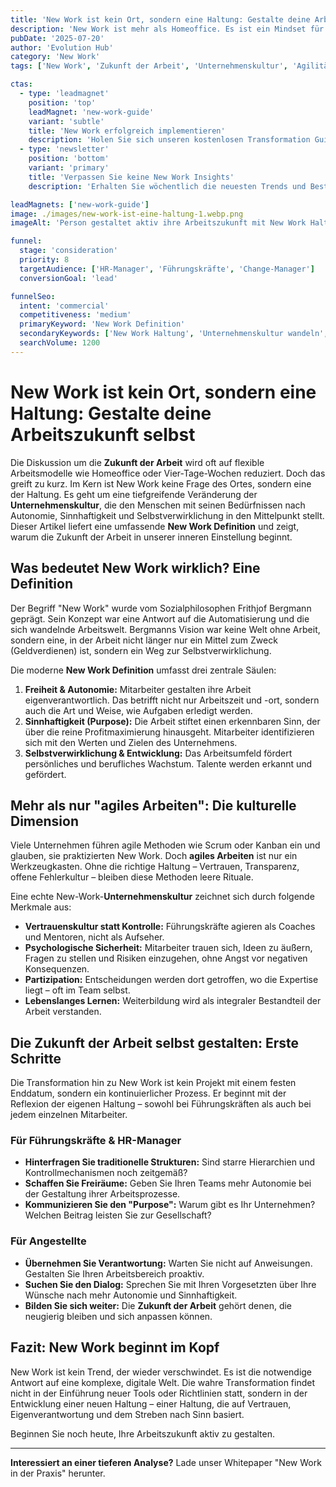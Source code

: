 ```yaml
---
title: 'New Work ist kein Ort, sondern eine Haltung: Gestalte deine Arbeitszukunft selbst.'
description: 'New Work ist mehr als Homeoffice. Es ist ein Mindset für Autonomie, Sinnhaftigkeit und Selbstverwirklichung in der modernen Arbeitswelt.'
pubDate: '2025-07-20'
author: 'Evolution Hub'
category: 'New Work'
tags: ['New Work', 'Zukunft der Arbeit', 'Unternehmenskultur', 'Agilität']

ctas:
  - type: 'leadmagnet'
    position: 'top'
    leadMagnet: 'new-work-guide'
    variant: 'subtle'
    title: 'New Work erfolgreich implementieren'
    description: 'Holen Sie sich unseren kostenlosen Transformation Guide mit praxiserprobten Strategien.'
  - type: 'newsletter'
    position: 'bottom'
    variant: 'primary'
    title: 'Verpassen Sie keine New Work Insights'
    description: 'Erhalten Sie wöchentlich die neuesten Trends und Best Practices direkt in Ihr Postfach.'

leadMagnets: ['new-work-guide']
image: ./images/new-work-ist-eine-haltung-1.webp.png
imageAlt: 'Person gestaltet aktiv ihre Arbeitszukunft mit New Work Haltung'

funnel:
  stage: 'consideration'
  priority: 8
  targetAudience: ['HR-Manager', 'Führungskräfte', 'Change-Manager']
  conversionGoal: 'lead'

funnelSeo:
  intent: 'commercial'
  competitiveness: 'medium'
  primaryKeyword: 'New Work Definition'
  secondaryKeywords: ['New Work Haltung', 'Unternehmenskultur wandeln', 'Zukunft der Arbeit']
  searchVolume: 1200
---
```


# New Work ist kein Ort, sondern eine Haltung: Gestalte deine Arbeitszukunft selbst

Die Diskussion um die **Zukunft der Arbeit** wird oft auf flexible Arbeitsmodelle wie Homeoffice oder Vier-Tage-Wochen reduziert. Doch das greift zu kurz. Im Kern ist New Work keine Frage des Ortes, sondern eine der Haltung. Es geht um eine tiefgreifende Veränderung der **Unternehmenskultur**, die den Menschen mit seinen Bedürfnissen nach Autonomie, Sinnhaftigkeit und Selbstverwirklichung in den Mittelpunkt stellt. Dieser Artikel liefert eine umfassende **New Work Definition** und zeigt, warum die Zukunft der Arbeit in unserer inneren Einstellung beginnt.

## Was bedeutet New Work wirklich? Eine Definition

Der Begriff "New Work" wurde vom Sozialphilosophen Frithjof Bergmann geprägt. Sein Konzept war eine Antwort auf die Automatisierung und die sich wandelnde Arbeitswelt. Bergmanns Vision war keine Welt ohne Arbeit, sondern eine, in der Arbeit nicht länger nur ein Mittel zum Zweck (Geldverdienen) ist, sondern ein Weg zur Selbstverwirklichung.

Die moderne **New Work Definition** umfasst drei zentrale Säulen:

1. **Freiheit & Autonomie:** Mitarbeiter gestalten ihre Arbeit eigenverantwortlich. Das betrifft nicht nur Arbeitszeit und -ort, sondern auch die Art und Weise, wie Aufgaben erledigt werden.
2. **Sinnhaftigkeit (Purpose):** Die Arbeit stiftet einen erkennbaren Sinn, der über die reine Profitmaximierung hinausgeht. Mitarbeiter identifizieren sich mit den Werten und Zielen des Unternehmens.
3. **Selbstverwirklichung & Entwicklung:** Das Arbeitsumfeld fördert persönliches und berufliches Wachstum. Talente werden erkannt und gefördert.

## Mehr als nur "agiles Arbeiten": Die kulturelle Dimension

Viele Unternehmen führen agile Methoden wie Scrum oder Kanban ein und glauben, sie praktizierten New Work. Doch **agiles Arbeiten** ist nur ein Werkzeugkasten. Ohne die richtige Haltung – Vertrauen, Transparenz, offene Fehlerkultur – bleiben diese Methoden leere Rituale.

Eine echte New-Work-**Unternehmenskultur** zeichnet sich durch folgende Merkmale aus:

- **Vertrauenskultur statt Kontrolle:** Führungskräfte agieren als Coaches und Mentoren, nicht als Aufseher.
- **Psychologische Sicherheit:** Mitarbeiter trauen sich, Ideen zu äußern, Fragen zu stellen und Risiken einzugehen, ohne Angst vor negativen Konsequenzen.
- **Partizipation:** Entscheidungen werden dort getroffen, wo die Expertise liegt – oft im Team selbst.
- **Lebenslanges Lernen:** Weiterbildung wird als integraler Bestandteil der Arbeit verstanden.

## Die Zukunft der Arbeit selbst gestalten: Erste Schritte

Die Transformation hin zu New Work ist kein Projekt mit einem festen Enddatum, sondern ein kontinuierlicher Prozess. Er beginnt mit der Reflexion der eigenen Haltung – sowohl bei Führungskräften als auch bei jedem einzelnen Mitarbeiter.

### Für Führungskräfte & HR-Manager

- **Hinterfragen Sie traditionelle Strukturen:** Sind starre Hierarchien und Kontrollmechanismen noch zeitgemäß?
- **Schaffen Sie Freiräume:** Geben Sie Ihren Teams mehr Autonomie bei der Gestaltung ihrer Arbeitsprozesse.
- **Kommunizieren Sie den "Purpose":** Warum gibt es Ihr Unternehmen? Welchen Beitrag leisten Sie zur Gesellschaft?

### Für Angestellte

- **Übernehmen Sie Verantwortung:** Warten Sie nicht auf Anweisungen. Gestalten Sie Ihren Arbeitsbereich proaktiv.
- **Suchen Sie den Dialog:** Sprechen Sie mit Ihren Vorgesetzten über Ihre Wünsche nach mehr Autonomie und Sinnhaftigkeit.
- **Bilden Sie sich weiter:** Die **Zukunft der Arbeit** gehört denen, die neugierig bleiben und sich anpassen können.

## Fazit: New Work beginnt im Kopf

New Work ist kein Trend, der wieder verschwindet. Es ist die notwendige Antwort auf eine komplexe, digitale Welt. Die wahre Transformation findet nicht in der Einführung neuer Tools oder Richtlinien statt, sondern in der Entwicklung einer neuen Haltung – einer Haltung, die auf Vertrauen, Eigenverantwortung und dem Streben nach Sinn basiert.

Beginnen Sie noch heute, Ihre Arbeitszukunft aktiv zu gestalten.

---

**Interessiert an einer tieferen Analyse?** Lade unser Whitepaper "New Work in der Praxis" herunter.
